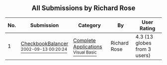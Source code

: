 ﻿<div align="center">

## All Submissions by Richard Rose

</div>

No.  | Submission | Category | By   | User Rating
---- | ---------- | -------- | ---- | -----------
1 | [CheckbookBalancer<br /><sup>2002-09-13 00:20:24</sup>](https://github.com/Planet-Source-Code/richard-rose-checkbookbalancer__1-38950) | [Complete Applications<br /><sup>Visual Basic</sup>](../ByCategory/complete-applications__1-27.md) | Richard Rose | 4.3 (13 globes from 3 users)
